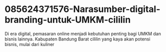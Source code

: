 # 085624371576-Narasumber-digital-branding-untuk-UMKM-cililin
Di era digital, pemasaran online menjadi kebutuhan penting bagi UMKM dan bisnis lainnya. Kabupaten Bandung Barat  cililin yang kaya akan potensi bisnis, mulai dari kuliner

